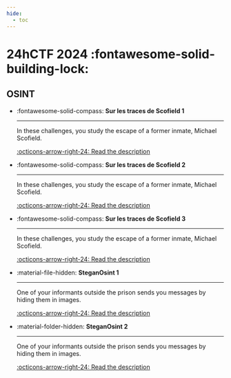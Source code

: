 ```yaml
---
hide:
  - toc
---
```


# 24hCTF 2024 :fontawesome-solid-building-lock:

## OSINT

<div class="grid cards" markdown>

-   :fontawesome-solid-compass: __Sur les traces de Scofield 1__

    ---

    In these challenges, you study the escape of a former inmate, Michael Scofield.

    [:octicons-arrow-right-24: Read the description](sur-les-traces-de-scofield-1/README.md)

-   :fontawesome-solid-compass: __Sur les traces de Scofield 2__

    ---

    In these challenges, you study the escape of a former inmate, Michael Scofield.

    [:octicons-arrow-right-24: Read the description](sur-les-traces-de-scofield-2/README.md)

-   :fontawesome-solid-compass: __Sur les traces de Scofield 3__

    ---

    In these challenges, you study the escape of a former inmate, Michael Scofield.

    [:octicons-arrow-right-24: Read the description](sur-les-traces-de-scofield-3/README.md)

-   :material-file-hidden: __SteganOsint 1__

    ---

    One of your informants outside the prison sends you messages by hiding them in images.

    [:octicons-arrow-right-24: Read the description](steganosint-1/README.md)

-   :material-folder-hidden: __SteganOsint 2__

    ---

    One of your informants outside the prison sends you messages by hiding them in images.

    [:octicons-arrow-right-24: Read the description](steganosint-2/README.md)

</div>
